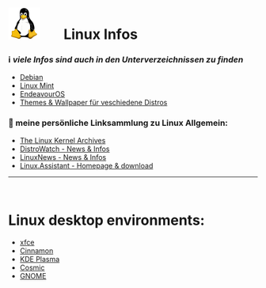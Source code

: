 # ![Linux](https://github.com/Michellesdreamplace/Linux_Infos/blob/main/pix/icons_64x64/Tux.png)⠀ ⠀Linux Infos
### ℹ️ *viele Infos sind auch in den Unterverzeichnissen zu finden*
- [Debian](https://github.com/Michellesdreamplace/Linux_Infos/blob/main/Debian/debian_info.md)
- [Linux Mint](https://github.com/Michellesdreamplace/Linux_Infos/blob/main/LinuxMint/linuxmint_info.md)
- [EndeavourOS](https://github.com/Michellesdreamplace/Linux_Infos/blob/main/EndeavourOS/endeavouros_info.md)
- [Themes & Wallpaper für veschiedene Distros](https://github.com/Michellesdreamplace/Linux_Infos/tree/main/Linux_Themes)
 ⠀ ⠀ ⠀ ⠀ ⠀ ⠀ 
 ⠀ ⠀ ⠀ ⠀ ⠀ ⠀ 
### 🔗 meine persönliche Linksammlung zu Linux Allgemein:
- [The Linux Kernel Archives](https://www.kernel.org/)
- [DistroWatch - News & Infos](https://distrowatch.com/)
- [LinuxNews - News & Infos](https://linuxnews.de/)
- [Linux.Assistant - Homepage & download](https://www.linux-assistant.org/)

______________________________________________________________________________________________________
 ⠀ ⠀ ⠀ ⠀ ⠀ ⠀ 
# Linux desktop environments:
- [xfce](https://xfce.org/)
- [Cinnamon](https://projects.linuxmint.com/cinnamon/)
- [KDE Plasma](https://kde.org/de/)
- [Cosmic](https://system76.com/cosmic)
- [GNOME](https://www.gnome.org/)
